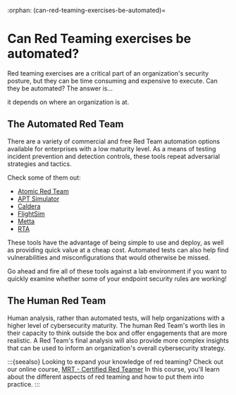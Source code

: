 :orphan:
(can-red-teaming-exercises-be-automated)=

# Can Red Teaming exercises be automated?

Red teaming exercises are a critical part of an organization's security posture, but they can be time consuming and expensive to execute. Can they be automated? The answer is...

it depends on where an organization is at.

## The Automated Red Team

There are a variety of commercial and free Red Team automation options available for enterprises with a low maturity level. As a means of testing incident prevention and detection controls, these tools repeat adversarial strategies and tactics.

Check some of them out:

- [Atomic Red Team](https://atomicredteam.io/)
- [APT Simulator](https://github.com/NextronSystems/APTSimulator)
- [Caldera](https://github.com/mitre/caldera)
- [FlightSim](https://github.com/alphasoc/flightsim)
- [Metta](https://github.com/uber-common/metta)
- [RTA](https://github.com/endgameinc/RTA)

These tools have the advantage of being simple to use and deploy, as well as providing quick value at a cheap cost. Automated tests can also help find vulnerabilities and misconfigurations that would otherwise be missed.

Go ahead and fire all of these tools against a lab environment if you want to quickly examine whether some of your endpoint security rules are working!

## The Human Red Team

Human analysis, rather than automated tests, will help organizations with a higher level of cybersecurity maturity. The human Red Team's worth lies in their capacity to think outside the box and offer engagements that are more realistic. A Red Team's final analysis will also provide more complex insights that can be used to inform an organization's overall cybersecurity strategy.

:::{seealso}
Looking to expand your knowledge of red teaming? Check out our online course, [MRT - Certified Red Teamer](https://www.mosse-institute.com/certifications/mrt-certified-red-teamer.html) In this course, you'll learn about the different aspects of red teaming and how to put them into practice.
:::
